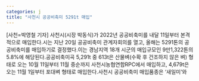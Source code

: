 ```yaml
---
categories: j
title: "사천시 공공비축미 5291t 매입"
---
```

[사천=박영철 기자] 사천시(시장 박동식)가 2022년 공공비축미를 내달 11일부터 본격적으로 매입한다.시는 지난 20일 공공비축미 관계자회의를 열고, 올해는 5291톤의 공공비축미를 매입하기로 결정했다.이는 경남지역 18개 시군의 매입규모인 9만1,322톤의 5.8%에 해당된다.공공비축미곡 5,291t 중 613t은 산물벼(수확 후 건조하지 않은 벼) 형태로 오는 10월 11일부터 11월 중순까지 사천시농협연합RPC에서 매입하고, 4,679t은 오는 11월 1일부터 포대벼 형태로 매입한다.사천시 공공비축미 매입품종은 ‘새일미’와